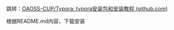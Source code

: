 跳转：[OAOSS-CUP/Typora: typora安装包和安装教程 (github.com)](https://github.com/OAOSS-CUP/Typora)

根据README.md内容，下载安装
